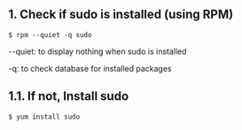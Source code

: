 ## 1. Check if sudo is installed (using RPM)
    $ rpm --quiet -q sudo

  --quiet: to display nothing when sudo is installed
  
  -q: to check database for installed packages

  
## 1.1. If not, Install sudo
    $ yum install sudo
